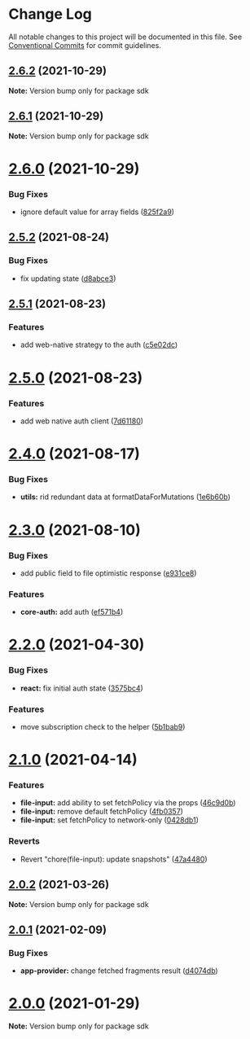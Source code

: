 # Change Log

All notable changes to this project will be documented in this file.
See [Conventional Commits](https://conventionalcommits.org) for commit guidelines.

## [2.6.2](https://github.com/8base/sdk/compare/v2.6.1...v2.6.2) (2021-10-29)

**Note:** Version bump only for package sdk





## [2.6.1](https://github.com/8base/sdk/compare/v2.6.0...v2.6.1) (2021-10-29)

**Note:** Version bump only for package sdk





# [2.6.0](https://github.com/8base/sdk/compare/v2.5.2...v2.6.0) (2021-10-29)


### Bug Fixes

* ignore default value for array fields ([825f2a9](https://github.com/8base/sdk/commit/825f2a9))





## [2.5.2](https://github.com/8base/sdk/compare/v2.5.1...v2.5.2) (2021-08-24)


### Bug Fixes

* fix updating state ([d8abce3](https://github.com/8base/sdk/commit/d8abce39793924c9361945abfd6e778404e2fd57))





## [2.5.1](https://github.com/8base/sdk/compare/v2.5.0...v2.5.1) (2021-08-23)


### Features

* add web-native strategy to the auth ([c5e02dc](https://github.com/8base/sdk/commit/c5e02dcd2b77d8fb0b14c1c412c218bfdc69d67f))





# [2.5.0](https://github.com/8base/sdk/compare/v2.4.0...v2.5.0) (2021-08-23)


### Features

* add web native auth client ([7d61180](https://github.com/8base/sdk/commit/7d61180086bb8cb6adde65e0930f220a715b8a4f))





# [2.4.0](https://github.com/8base/sdk/compare/v2.3.0...v2.4.0) (2021-08-17)


### Bug Fixes

* **utils:** rid redundant data at formatDataForMutations ([1e6b60b](https://github.com/8base/sdk/commit/1e6b60b0a22a75aee22f247401323dc87340775d))





# [2.3.0](https://github.com/8base/sdk/compare/v2.2.0...v2.3.0) (2021-08-10)


### Bug Fixes

* add public field to file optimistic response ([e931ce8](https://github.com/8base/sdk/commit/e931ce8))


### Features

* **core-auth:** add auth ([ef571b4](https://github.com/8base/sdk/commit/ef571b4))





# [2.2.0](https://github.com/8base/sdk/compare/v2.1.0...v2.2.0) (2021-04-30)


### Bug Fixes

* **react:** fix initial auth state ([3575bc4](https://github.com/8base/sdk/commit/3575bc4f242d58ce2914d385fd5592e39668709e))


### Features

* move subscription check to the helper ([5b1bab9](https://github.com/8base/sdk/commit/5b1bab9a8ae752a1f8c08723ddbd0d09d18a6ec8))





# [2.1.0](https://github.com/8base/sdk/compare/v2.0.2...v2.1.0) (2021-04-14)


### Features

* **file-input:** add ability to set fetchPolicy via the props ([46c9d0b](https://github.com/8base/sdk/commit/46c9d0bddd988c29ee2a58eb81bd9c5ce02e2ad4))
* **file-input:** remove default fetchPolicy ([4fb0357](https://github.com/8base/sdk/commit/4fb03570358466e2510729b14b784da64c940564))
* **file-input:** set fetchPolicy to network-only ([0428db1](https://github.com/8base/sdk/commit/0428db1c60124c98daaf1a74145315cd90d4eed8))


### Reverts

* Revert "chore(file-input): update snapshots" ([47a4480](https://github.com/8base/sdk/commit/47a448017aca86ed08d2cd44bb95cfbf1b37a8e5))





## [2.0.2](https://github.com/8base/sdk/compare/v2.0.1...v2.0.2) (2021-03-26)

**Note:** Version bump only for package sdk





## [2.0.1](https://github.com/8base/sdk/compare/v2.0.0...v2.0.1) (2021-02-09)


### Bug Fixes

* **app-provider:** change fetched fragments result ([d4074db](https://github.com/8base/sdk/commit/d4074db01ea225dfbfe2b0fc705535ba26e6669a))





# [2.0.0](https://github.com/8base/sdk/compare/v1.4.1...v2.0.0) (2021-01-29)

**Note:** Version bump only for package sdk
